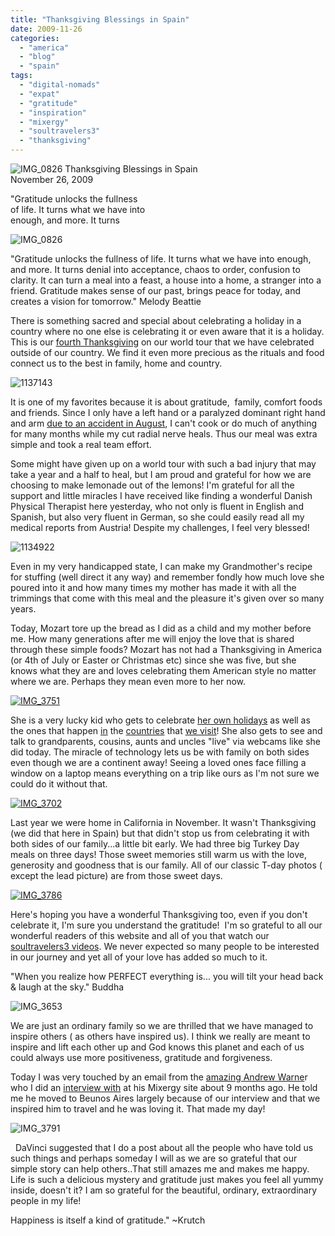 ```yaml
---
title: "Thanksgiving Blessings in Spain"
date: 2009-11-26
categories: 
  - "america"
  - "blog"
  - "spain"
tags: 
  - "digital-nomads"
  - "expat"
  - "gratitude"
  - "inspiration"
  - "mixergy"
  - "soultravelers3"
  - "thanksgiving"
---
```


![IMG_0826](https://pub-ac94b3f306b24c0dba4238943c97f2e1.r2.dev/6a00e5502a950788330120a6def26a970b.jpg) Thanksgiving Blessings in Spain  
November 26, 2009

"Gratitude unlocks the fullness  
of life. It turns what we have into  
enough, and more. It turns

<!--more-->

![IMG_0826](https://pub-ac94b3f306b24c0dba4238943c97f2e1.r2.dev/6a00e5502a95078833012875e0fb65970c.jpg)  

  
"Gratitude unlocks the fullness of life. It turns what we have into enough, and more. It turns denial into acceptance, chaos to order, confusion to clarity. It can turn a meal into a feast, a house into a home, a stranger into a friend. Gratitude makes sense of our past, brings peace for today, and creates a vision for tomorrow." Melody Beattie

There is something sacred and special about celebrating a holiday in a country where no one else is celebrating it or even aware that it is a holiday. This is our [fourth Thanksgiving](http://soultravelers3new.local/2006/11/happy-thanksgiv.html#more) on our world tour that we have celebrated outside of our country. We find it even more precious as the rituals and food connect us to the best in family, home and country. 

![1137143](https://pub-ac94b3f306b24c0dba4238943c97f2e1.r2.dev/6a00e5502a950788330120a6df4830970b.jpg)  

It is one of my favorites because it is about gratitude,  family, comfort foods and friends. Since I only have a left hand or a paralyzed dominant right hand and arm [due to an accident in August](http://soultravelers3new.local/2009/09/-a-travelers-tragic-tale-handling-travel-disasters-medical-emergency-.html), I can't cook or do much of anything for many months while my cut radial nerve heals. Thus our meal was extra simple and took a real team effort. 

Some might have given up on a world tour with such a bad injury that may take a year and a half to heal, but I am proud and grateful for how we are choosing to make lemonade out of the lemons! I'm grateful for all the support and little miracles I have received like finding a wonderful Danish Physical Therapist here yesterday, who not only is fluent in English and Spanish, but also very fluent in German, so she could easily read all my medical reports from Austria! Despite my challenges, I feel very blessed!

![1134922](https://pub-ac94b3f306b24c0dba4238943c97f2e1.r2.dev/6a00e5502a950788330120a6df1f2b970b.jpg)  

Even in my very handicapped state, I can make my Grandmother's recipe for stuffing (well direct it any way) and remember fondly how much love she poured into it and how many times my mother has made it with all the trimmings that come with this meal and the pleasure it's given over so many years.

Today, Mozart tore up the bread as I did as a child and my mother before me. How many generations after me will enjoy the love that is shared through these simple foods? Mozart has not had a Thanksgiving in America (or 4th of July or Easter or Christmas etc) since she was five, but she knows what they are and loves celebrating them American style no matter where we are. Perhaps they mean even more to her now.

[![IMG_3751](https://pub-ac94b3f306b24c0dba4238943c97f2e1.r2.dev/6a00e5502a95078833012875e15187970c.jpg)](http://soultravelers3new.local/wp-content/uploads/wp-content/uploads/2025/09/6a00e5502a95078833012875e15187970c-150x150.jpg)  

She is a very lucky kid who gets to celebrate [her own holidays](http://soultravelers3new.local/2007/05/italian-memoria.html#more) as well as the ones that happen [in](http://soultravelers3new.local/2007/03/semana-santa-in.html) the [countries](http://soultravelers3new.local/2008/07/portuguese-day.html) that [we visit](http://soultravelers3new.local/2009/04/spain-stunning-semana-santa-easter-procession-in-andalusia-white-village.html)! She also gets to see and talk to grandparents, cousins, aunts and uncles "live" via webcams like she did today. The miracle of technology lets us be with family on both sides even though we are a continent away! Seeing a loved ones face filling a window on a laptop means everything on a trip like ours as I'm not sure we could do it without that.

[![IMG_3702](https://pub-ac94b3f306b24c0dba4238943c97f2e1.r2.dev/6a00e5502a950788330120a6df4edf970b.jpg)](http://soultravelers3new.local/wp-content/uploads/wp-content/uploads/2025/09/6a00e5502a950788330120a6df4edf970b-150x150.jpg)  

Last year we were home in California in November. It wasn't Thanksgiving (we did that here in Spain) but that didn't stop us from celebrating it with both sides of our family...a little bit early. We had three big Turkey Day meals on three days! Those sweet memories still warm us with the love, generosity and goodness that is our family. All of our classic T-day photos ( except the lead picture) are from those sweet days.

[![IMG_3786](https://pub-ac94b3f306b24c0dba4238943c97f2e1.r2.dev/6a00e5502a95078833012875e152a9970c.jpg)](http://soultravelers3new.local/wp-content/uploads/wp-content/uploads/2025/09/6a00e5502a95078833012875e152a9970c-150x150.jpg)  

Here's hoping you have a wonderful Thanksgiving too, even if you don't celebrate it, I'm sure you understand the gratitude!  I'm so grateful to all our wonderful readers of this website and all of you that watch our [soultravelers3 videos](http://www.youtube.com/user/soultravelers3?blend=2&ob=1). We never expected so many people to be interested in our journey and yet all of your love has added so much to it. 

"When you realize how PERFECT everything is... you will tilt your head back & laugh at the sky." Buddha

![IMG_3653](https://pub-ac94b3f306b24c0dba4238943c97f2e1.r2.dev/6a00e5502a95078833012875e18223970c.jpg)  
  

We are just an ordinary family so we are thrilled that we have managed to inspire others ( as others have inspired us). I think we really are meant to inspire and lift each other up and God knows this planet and each of us could always use more positiveness, gratitude and forgiveness.

Today I was very touched by an email from the [amazing Andrew Warne](http://mixergy.com/)r who I did an [interview with](http://mixergy.com/nomad-family/) at his Mixergy site about 9 months ago. He told me he moved to Beunos Aires largely because of our interview and that we inspired him to travel and he was loving it. That made my day!

![IMG_3791](https://pub-ac94b3f306b24c0dba4238943c97f2e1.r2.dev/6a00e5502a950788330120a6df812c970b.jpg)  

  DaVinci suggested that I do a post about all the people who have told us such things and perhaps someday I will as we are so grateful that our simple story can help others..That still amazes me and makes me happy. Life is such a delicious mystery and gratitude just makes you feel all yummy inside, doesn't it? I am so grateful for the beautiful, ordinary, extraordinary people in my life!

Happiness is itself a kind of gratitude." ~Krutch
